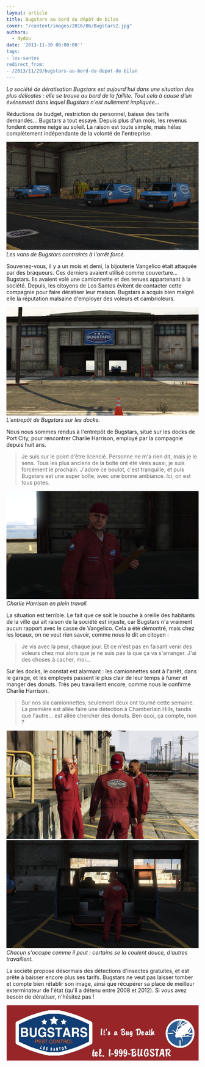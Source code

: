 ```yaml
---
layout: article
title: Bugstars au bord du dépôt de bilan
cover: "/content/images/2016/06/Bugstars2.jpg"
authors:
  - dydou
date: '2013-11-30 00:00:00''
tags:
- los-santos
redirect_from:
- /2013/11/29/bugstars-au-bord-du-depot-de-bilan
---
```


_La société de dératisation Bugstars est aujourd'hui dans une situation des plus délicates : elle se trouve au bord de la faillite. Tout cela à cause d'un événement dans lequel Bugstars n'est nullement impliquée..._

Réductions de budget, restriction du personnel, baisse des tarifs demandés... Bugstars a tout essayé. Depuis plus d'un mois, les revenus fondent comme neige au soleil. La raison est toute simple, mais hélas complètement indépendante de la volonté de l'entreprise.

![Les vans de Bugstars contraints à l'arrêt forcé.](/content/images/2016/06/Bugstars3.jpg)
_Les vans de Bugstars contraints à l'arrêt forcé._

Souvenez-vous, il y a un mois et demi, la bijouterie Vangelico était attaquée par des braqueurs. Ces derniers avaient utilisé comme couverture... Bugstars. Ils avaient volé une camionnette et des tenues appartenant à la société. Depuis, les citoyens de Los Santos évitent de contacter cette compagnie pour faire dératiser leur maison. Bugstars a acquis bien malgré elle la réputation malsaine d'employer des voleurs et cambrioleurs.

![L'entrepôt de Bugstars sur les docks.](/content/images/2016/06/Bugstars2_0.jpg)
_L'entrepôt de Bugstars sur les docks._

Nous nous sommes rendus à l'entrepôt de Bugstars, situé sur les docks de Port City, pour rencontrer Charlie Harrison, employé par la compagnie depuis huit ans.

> Je suis sur le point d'être licencié. Personne ne m'a rien dit, mais je le sens. Tous les plus anciens de la boîte ont été virés aussi, je suis forcément le prochain. J'adore ce boulot, c'est tranquille, et puis Bugstars est une super boîte, avec une bonne ambiance. Ici, on est tous potes.

![Charlie Harrison en plein travail.](/content/images/2016/06/Bugstars_0.jpg)
_Charlie Harrison en plein travail._

La situation est terrible. Le fait que ce soit le bouche à oreille des habitants de la ville qui ait raison de la société est injuste, car Bugstars n'a vraiment aucun rapport avec le casse de Vangelico. Cela a été démontré, mais chez les locaux, on ne veut rien savoir, comme nous le dit un citoyen :

> Je vis avec la peur, chaque jour. Et ce n'est pas en faisant venir des voleurs chez moi alors que je ne suis pas là que ça va s'arranger. J'ai des choses à cacher, moi...

Sur les docks, le constat est alarmant : les camionnettes sont à l'arrêt, dans le garage, et les employés passent le plus clair de leur temps à fumer et manger des donuts. Très peu travaillent encore, comme nous le confirme Charlie Harrison.

> Sur nos six camionnettes, seulement deux ont tourné cette semaine. La première est allée faire une détection à Chamberlain Hills, tandis que l'autre... est allée chercher des donuts. Ben quoi, ça compte, non ?

![](/content/images/2016/06/Bugstars4.jpg)
![Chacun s'occupe comme il peut : certains se la coulent douce, d'autres travaillent.](/content/images/2016/06/Bugstars5.jpg)
_Chacun s'occupe comme il peut : certains se la coulent douce, d'autres travaillent._

La société propose désormais des détections d'insectes gratuites, et est prête à baisser encore plus ses tarifs. Bugstars ne veut pas laisser tomber et compte bien rétablir son image, ainsi que récupérer sa place de meilleur exterminateur de l'état (qu'il a détenu entre 2008 et 2012). Si vous avez besoin de dératiser, n'hésitez pas !

![](/content/images/2016/06/Bugstars6.jpg)